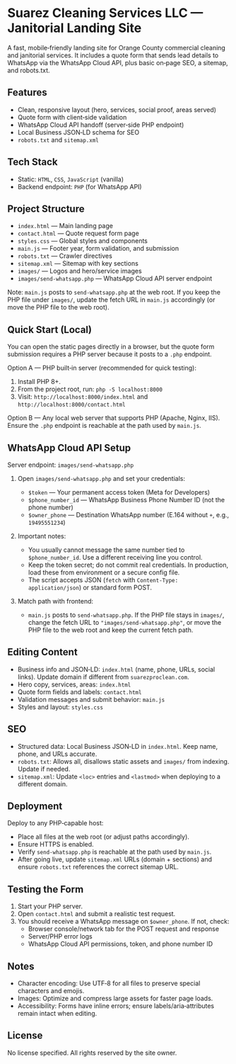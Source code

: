 # Suarez Cleaning Services LLC — Janitorial Landing Site

A fast, mobile‑friendly landing site for Orange County commercial cleaning and janitorial services. It includes a quote form that sends lead details to WhatsApp via the WhatsApp Cloud API, plus basic on‑page SEO, a sitemap, and robots.txt.

## Features
- Clean, responsive layout (hero, services, social proof, areas served)
- Quote form with client‑side validation
- WhatsApp Cloud API handoff (server‑side PHP endpoint)
- Local Business JSON‑LD schema for SEO
- `robots.txt` and `sitemap.xml`

## Tech Stack
- Static: `HTML`, `CSS`, `JavaScript` (vanilla)
- Backend endpoint: `PHP` (for WhatsApp API)

## Project Structure
- `index.html` — Main landing page
- `contact.html` — Quote request form page
- `styles.css` — Global styles and components
- `main.js` — Footer year, form validation, and submission
- `robots.txt` — Crawler directives
- `sitemap.xml` — Sitemap with key sections
- `images/` — Logos and hero/service images
- `images/send-whatsapp.php` — WhatsApp Cloud API server endpoint

Note: `main.js` posts to `send-whatsapp.php` at the web root. If you keep the PHP file under `images/`, update the fetch URL in `main.js` accordingly (or move the PHP file to the web root).

## Quick Start (Local)
You can open the static pages directly in a browser, but the quote form submission requires a PHP server because it posts to a `.php` endpoint.

Option A — PHP built‑in server (recommended for quick testing):
1) Install PHP 8+.
2) From the project root, run: `php -S localhost:8000`
3) Visit: `http://localhost:8000/index.html` and `http://localhost:8000/contact.html`

Option B — Any local web server that supports PHP (Apache, Nginx, IIS). Ensure the `.php` endpoint is reachable at the path used by `main.js`.

## WhatsApp Cloud API Setup
Server endpoint: `images/send-whatsapp.php`

1) Open `images/send-whatsapp.php` and set your credentials:
   - `$token` — Your permanent access token (Meta for Developers)
   - `$phone_number_id` — WhatsApp Business Phone Number ID (not the phone number)
   - `$owner_phone` — Destination WhatsApp number (E.164 without `+`, e.g., `19495551234`)

2) Important notes:
   - You usually cannot message the same number tied to `$phone_number_id`. Use a different receiving line you control.
   - Keep the token secret; do not commit real credentials. In production, load these from environment or a secure config file.
   - The script accepts JSON (`fetch` with `Content-Type: application/json`) or standard form POST.

3) Match path with frontend:
   - `main.js` posts to `send-whatsapp.php`. If the PHP file stays in `images/`, change the fetch URL to `"images/send-whatsapp.php"`, or move the PHP file to the web root and keep the current fetch path.

## Editing Content
- Business info and JSON‑LD: `index.html` (name, phone, URLs, social links). Update domain if different from `suarezproclean.com`.
- Hero copy, services, areas: `index.html`
- Quote form fields and labels: `contact.html`
- Validation messages and submit behavior: `main.js`
- Styles and layout: `styles.css`

## SEO
- Structured data: Local Business JSON‑LD in `index.html`. Keep name, phone, and URLs accurate.
- `robots.txt`: Allows all, disallows static assets and `images/` from indexing. Update if needed.
- `sitemap.xml`: Update `<loc>` entries and `<lastmod>` when deploying to a different domain.

## Deployment
Deploy to any PHP‑capable host:
- Place all files at the web root (or adjust paths accordingly).
- Ensure HTTPS is enabled.
- Verify `send-whatsapp.php` is reachable at the path used by `main.js`.
- After going live, update `sitemap.xml` URLs (domain + sections) and ensure `robots.txt` references the correct sitemap URL.

## Testing the Form
1) Start your PHP server.
2) Open `contact.html` and submit a realistic test request.
3) You should receive a WhatsApp message on `$owner_phone`. If not, check:
   - Browser console/network tab for the POST request and response
   - Server/PHP error logs
   - WhatsApp Cloud API permissions, token, and phone number ID

## Notes
- Character encoding: Use UTF‑8 for all files to preserve special characters and emojis.
- Images: Optimize and compress large assets for faster page loads.
- Accessibility: Forms have inline errors; ensure labels/aria‑attributes remain intact when editing.

## License
No license specified. All rights reserved by the site owner.
